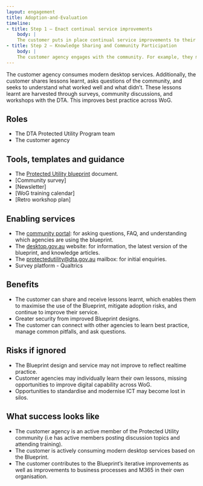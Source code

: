 ```yaml
--- 
layout: engagement 
title: Adoption-and-Evaluation 
timeline: 
- title: Step 1 – Enact continual service improvements 
    body: | 
    The customer puts in place continual service improvements to their modern desktop suite. They may do this through continuing a support agreement with a technology partner, or their own in-house ICT and change capability.  
- title: Step 2 – Knowledge Sharing and Community Participation 
    body: | 
    The customer agency engages with the community. For example, they may complete the ongoing [Protected Utility survey](), post threads on the [Community Portal], engage in evaluation workshops (also called ‘retros’), and [attend WoG modern desktop training]. This feedback will then be used to iteratively improve the Blueprint design, desktop services, and community consultation across government.
--- 
```


The customer agency consumes modern desktop services. Additionally, the customer shares lessons learnt, asks questions of the community, and seeks to understand what worked well and what didn’t. These lessons learnt are harvested through surveys, community discussions, and workshops with the DTA. This improves best practice across WoG. 

## Roles 

* The DTA Protected Utility Program team 
* The customer agency

## Tools, templates and guidance 

* The [Protected Utility blueprint](/blueprint/) document.  
* [Community survey] 
* [Newsletter] 
* [WoG training calendar] 
* [Retro workshop plan] 

## Enabling services 

* The [community portal](https://community.desktop.gov.au/): for asking questions, FAQ, and understanding which agencies are using the blueprint.  
* The [desktop.gov.au](https://desktop.gov.au/) website: for information, the latest version of the blueprint, and knowledge articles.   
* The [protectedutility@dta.gov.au](mailto:protectedutility@dta.gov.au) mailbox: for initial enquiries.  
* Survey platform - Qualtrics 

## Benefits 

* The customer can share and receive lessons learnt, which enables them to maximise the use of the Blueprint, mitigate adoption risks, and continue to improve their service.  
* Greater security from improved Blueprint designs.  
* The customer can connect with other agencies to learn best practice, manage common pitfalls, and ask questions.  

## Risks if ignored 

* The Blueprint design and service may not improve to reflect realtime practice. 
* Customer agencies may individually learn their own lessons, missing opportunities to improve digital capability across WoG.  
* Opportunities to standardise and modernise ICT may become lost in silos.  

## What success looks like 

* The customer agency is an active member of the Protected Utility community (i.e has active members posting discussion topics and attending training). 
* The customer is actively consuming modern desktop services based on the Blueprint. 
* The customer contributes to the Blueprint’s iterative improvements as well as improvements to business processes and M365 in their own organisation.  
